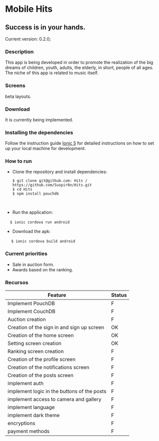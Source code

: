 # Mobile Hits
## Success is in your hands.

Current version: 0.2.0;

### Description

This app is being developed in order to promote the realization of the big dreams of children, youth, adults, the elderly, in short, people of all ages.
The niche of this app is related to music itself.

### Screens

beta layouts.

### Download

It is currently being implemented.

### Installing the dependencies

Follow the instruction guide [Ionic 5](https://ionicframework.com/docs) for detailed instructions on how to set up your local machine for development.

### How to run

+ Clone the repository and install dependencies:

   ```
   $ git clone git@github.com: Hits / https://github.com/Suspir0n/Hits.git  
   $ cd Hits  
   $ npm install pouchdb
   ```
   
+ Run the application:

    `$ ionic cordova run android`
    
+ Download the apk:

     `$ ionic cordova build android`
     
### Current priorities

+ Sale in auction form.
+ Awards based on the ranking.

### Recursos

Feature | Status
--------- | ------
Implement PouchDB | F
Implement CouchDB | F
Auction creation | F
Creation of the sign in and sign up screen | OK
Creation of the home screen | OK
Setting screen creation | OK
Ranking screen creation | F
Creation of the profile screen | F
Creation of the notifications screen | F
Creation of the posts screen | F
implement auth | F
implement logic in the buttons of the posts | F
implement access to camera and gallery | F
implement language | F
implement dark theme | F
encryptions | F
payment methods | F

